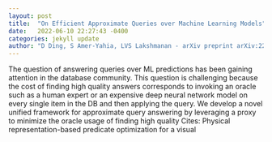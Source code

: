```yaml
---
layout: post
title:  "On Efficient Approximate Queries over Machine Learning Models"
date:   2022-06-10 22:27:43 -0400
categories: jekyll update
author: "D Ding, S Amer-Yahia, LVS Lakshmanan - arXiv preprint arXiv:2206.02845, 2022"
---
```

The question of answering queries over ML predictions has been gaining attention in the database community. This question is challenging because the cost of finding high quality answers corresponds to invoking an oracle such as a human expert or an expensive deep neural network model on every single item in the DB and then applying the query. We develop a novel unified framework for approximate query answering by leveraging a proxy to minimize the oracle usage of finding high quality 
Cites: Physical representation-based predicate optimization for a visual